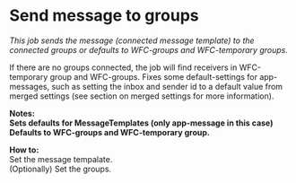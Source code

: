 # Send message to groups #

*This job sends the message (connected message template) to the connected groups or defaults to WFC-groups and WFC-temporary groups.*

If there are no groups connected, the job will find receivers in WFC-temporary group and WFC-groups.
Fixes some default-settings for app-messages, such as setting the inbox and sender id to a default value from merged settings (see section on merged settings for more information).



**Notes:   
Sets defaults for MessageTemplates (only app-message in this case)
Defaults to WFC-groups and WFC-temporary group.**

**How to:**  
Set the message tempalate.  
(Optionally) Set the groups.
